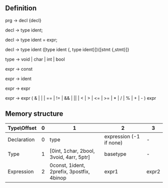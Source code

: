 ## Definition
prg -> decl {decl}

decl -> type ident;

decl -> type ident = expr;

decl -> type ident ([type ident {, type ident}]){[stmt {,stmt}]}

type -> void | char | int | bool

expr -> const

expr -> ident

expr -> expr 

expr -> expr ( & | | | == | != | && | || | < | > | <= | >= | * | / | % | + | - ) expr

## Memory structure
Type\Offset | 0 | 1 | 2 | 3
----------- | - | - | - | -
Declaration | 0 | type | expression (-1 if none) | -
Type | 1 | [0int, 1char, 2bool, 3void, 4arr, 5ptr] | basetype | -
Expression | 2 | 0const, 1ident, 2prefix, 3postfix, 4binop | expr1 | expr2